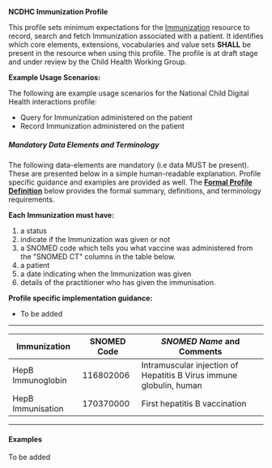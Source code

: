 **NCDHC Immunization Profile**

This profile sets minimum expectations for the [Immunization] resource to record, search and fetch Immunization associated with a patient. It identifies which core elements, extensions, vocabularies and value sets **SHALL** be present in the resource when using this profile. The profile is at draft stage and under review by the Child Health Working Group. 

**Example Usage Scenarios:**

The following are example usage scenarios for the National Child Digital Health interactions
profile:

-   Query for Immunization administered on the patient
-   Record Immunization administered on the patient

##### Mandatory Data Elements and Terminology


The following data-elements are mandatory (i.e data MUST be present). These are presented below in a simple human-readable explanation.  Profile specific guidance and examples are provided as well.  The [**Formal Profile Definition**](#profile) below provides the  formal summary, definitions, and  terminology requirements.  

**Each Immunization must have:**

1.  a status  
1.  indicate if the Immunization was given or not
1.  a SNOMED code which tells you what vaccine was administered from the "SNOMED CT" columns in the table below.
1.  a patient
1.  a date indicating when the Immunization was given
1.	details of the practitioner who has given the immunisation.

**Profile specific implementation guidance:**

* To be added



---

<table class="grid">
  <thead>
    <tr>
      <th>Immunization</th>      
	  <th>SNOMED Code</th>
      <th><em>SNOMED Name </em>and Comments</th>      
    </tr>
  </thead>
  <tbody>
    <tr>
      <td>HepB Immunoglobin</td>
      <td>116802006</td>
      <td>Intramuscular injection of Hepatitis B Virus immune globulin, human</td>       
    </tr>
	<tr>
      <td>HepB Immunisation</td>
      <td>170370000</td>      
	  <td>First hepatitis B vaccination</td>	 
    </tr>
    
  </tbody>
</table>

---


#### Examples

To be added

[Immunization]: http://hl7.org.au/fhir/base2018Oct/StructureDefinition-au-immunisation.html
[extensible]: http://hl7.org/fhir/terminologies.html#extensible
[General Guidance Section]: definitions.html
